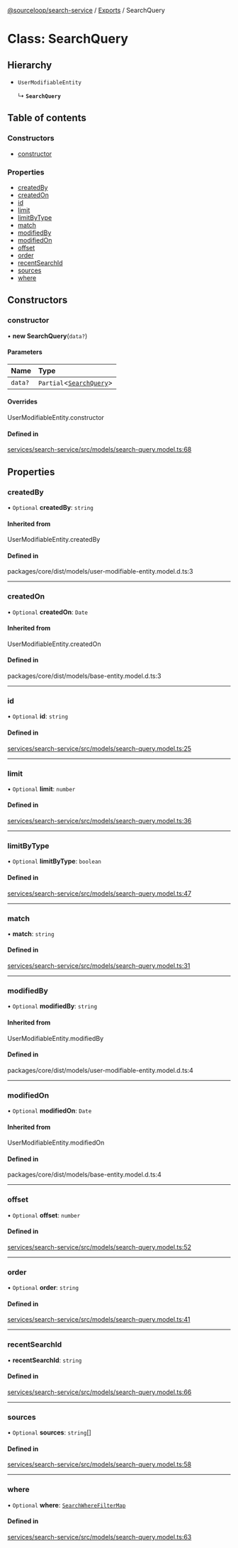 [@sourceloop/search-service](../README.md) / [Exports](../modules.md) / SearchQuery

# Class: SearchQuery

## Hierarchy

- `UserModifiableEntity`

  ↳ **`SearchQuery`**

## Table of contents

### Constructors

- [constructor](SearchQuery.md#constructor)

### Properties

- [createdBy](SearchQuery.md#createdby)
- [createdOn](SearchQuery.md#createdon)
- [id](SearchQuery.md#id)
- [limit](SearchQuery.md#limit)
- [limitByType](SearchQuery.md#limitbytype)
- [match](SearchQuery.md#match)
- [modifiedBy](SearchQuery.md#modifiedby)
- [modifiedOn](SearchQuery.md#modifiedon)
- [offset](SearchQuery.md#offset)
- [order](SearchQuery.md#order)
- [recentSearchId](SearchQuery.md#recentsearchid)
- [sources](SearchQuery.md#sources)
- [where](SearchQuery.md#where)

## Constructors

### constructor

• **new SearchQuery**(`data?`)

#### Parameters

| Name | Type |
| :------ | :------ |
| `data?` | `Partial`<[`SearchQuery`](SearchQuery.md)\> |

#### Overrides

UserModifiableEntity.constructor

#### Defined in

[services/search-service/src/models/search-query.model.ts:68](https://github.com/sourcefuse/loopback4-microservice-catalog/blob/53060ad88/services/search-service/src/models/search-query.model.ts#L68)

## Properties

### createdBy

• `Optional` **createdBy**: `string`

#### Inherited from

UserModifiableEntity.createdBy

#### Defined in

packages/core/dist/models/user-modifiable-entity.model.d.ts:3

___

### createdOn

• `Optional` **createdOn**: `Date`

#### Inherited from

UserModifiableEntity.createdOn

#### Defined in

packages/core/dist/models/base-entity.model.d.ts:3

___

### id

• `Optional` **id**: `string`

#### Defined in

[services/search-service/src/models/search-query.model.ts:25](https://github.com/sourcefuse/loopback4-microservice-catalog/blob/53060ad88/services/search-service/src/models/search-query.model.ts#L25)

___

### limit

• `Optional` **limit**: `number`

#### Defined in

[services/search-service/src/models/search-query.model.ts:36](https://github.com/sourcefuse/loopback4-microservice-catalog/blob/53060ad88/services/search-service/src/models/search-query.model.ts#L36)

___

### limitByType

• `Optional` **limitByType**: `boolean`

#### Defined in

[services/search-service/src/models/search-query.model.ts:47](https://github.com/sourcefuse/loopback4-microservice-catalog/blob/53060ad88/services/search-service/src/models/search-query.model.ts#L47)

___

### match

• **match**: `string`

#### Defined in

[services/search-service/src/models/search-query.model.ts:31](https://github.com/sourcefuse/loopback4-microservice-catalog/blob/53060ad88/services/search-service/src/models/search-query.model.ts#L31)

___

### modifiedBy

• `Optional` **modifiedBy**: `string`

#### Inherited from

UserModifiableEntity.modifiedBy

#### Defined in

packages/core/dist/models/user-modifiable-entity.model.d.ts:4

___

### modifiedOn

• `Optional` **modifiedOn**: `Date`

#### Inherited from

UserModifiableEntity.modifiedOn

#### Defined in

packages/core/dist/models/base-entity.model.d.ts:4

___

### offset

• `Optional` **offset**: `number`

#### Defined in

[services/search-service/src/models/search-query.model.ts:52](https://github.com/sourcefuse/loopback4-microservice-catalog/blob/53060ad88/services/search-service/src/models/search-query.model.ts#L52)

___

### order

• `Optional` **order**: `string`

#### Defined in

[services/search-service/src/models/search-query.model.ts:41](https://github.com/sourcefuse/loopback4-microservice-catalog/blob/53060ad88/services/search-service/src/models/search-query.model.ts#L41)

___

### recentSearchId

• **recentSearchId**: `string`

#### Defined in

[services/search-service/src/models/search-query.model.ts:66](https://github.com/sourcefuse/loopback4-microservice-catalog/blob/53060ad88/services/search-service/src/models/search-query.model.ts#L66)

___

### sources

• `Optional` **sources**: `string`[]

#### Defined in

[services/search-service/src/models/search-query.model.ts:58](https://github.com/sourcefuse/loopback4-microservice-catalog/blob/53060ad88/services/search-service/src/models/search-query.model.ts#L58)

___

### where

• `Optional` **where**: [`SearchWhereFilterMap`](../modules.md#searchwherefiltermap)

#### Defined in

[services/search-service/src/models/search-query.model.ts:63](https://github.com/sourcefuse/loopback4-microservice-catalog/blob/53060ad88/services/search-service/src/models/search-query.model.ts#L63)
